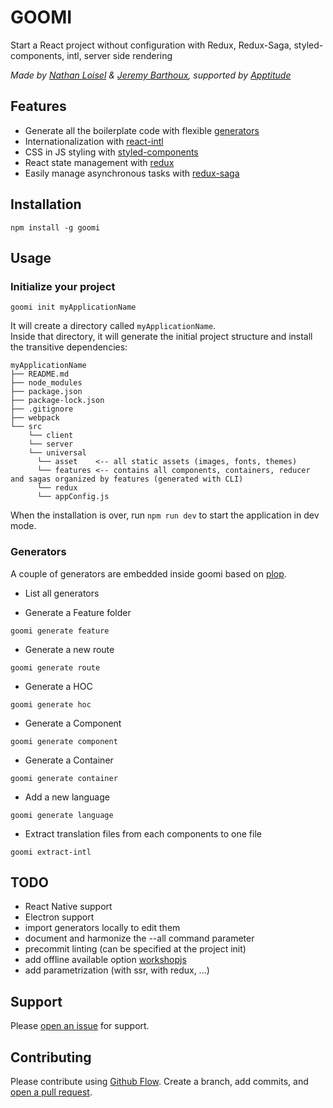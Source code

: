 # GOOMI

Start a React project without configuration with Redux, Redux-Saga, styled-components, intl, server side rendering

*Made by [Nathan Loisel](https://twitter.com/Nathloisel) & [Jeremy Barthoux](https://twitter.com/jeremybarthoux), supported by [Apptitude](https://apptitude.ch)*

## Features

 - Generate all the boilerplate code with flexible [generators](#generators)
 - Internationalization with [react-intl](https://github.com/yahoo/react-intl)
 - CSS in JS styling with [styled-components](https://github.com/styled-components/styled-components)
 - React state management with [redux](https://github.com/reactjs/react-redux)
 - Easily manage asynchronous tasks with [redux-saga](https://github.com/redux-saga/redux-saga)


## Installation

```
npm install -g goomi
```

## Usage

### Initialize your project

```
goomi init myApplicationName
```

It will create a directory called `myApplicationName`.<br>
Inside that directory, it will generate the initial project structure and install the transitive dependencies:
```
myApplicationName
├── README.md
├── node_modules
├── package.json
├── package-lock.json
├── .gitignore
├── webpack
└── src
    └── client
    └── server
    └── universal
      └── asset    <-- all static assets (images, fonts, themes)
      └── features <-- contains all components, containers, reducer and sagas organized by features (generated with CLI)
      └── redux
      └── appConfig.js
```
When the installation is over, run `npm run dev`  to start the application in dev mode.

### Generators
A couple of generators are embedded inside goomi based on [plop](https://github.com/amwmedia/plop).

- List all generators

- Generate a Feature folder
```
goomi generate feature
```
- Generate a new route
```
goomi generate route
```
- Generate a HOC
```
goomi generate hoc
```
- Generate a Component
```
goomi generate component
```
- Generate a Container
```
goomi generate container
```
- Add a new language
```
goomi generate language
```
- Extract translation files from each components to one file
```
goomi extract-intl
```

## TODO
 - React Native support
 - Electron support
 - import generators locally to edit them
 - document and harmonize the --all command parameter
 - precommit linting (can be specified at the project init)
 - add offline available option [workshopjs](https://workboxjs.org)
 - add parametrization (with ssr, with redux, ...)

## Support

Please [open an issue](https://github.com/ch-apptitude/goomi/issues/new) for support.

## Contributing

Please contribute using [Github Flow](https://guides.github.com/introduction/flow/). Create a branch, add commits, and [open a pull request](https://github.com/ch-apptitude/goomi/compare/).
